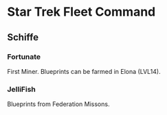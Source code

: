 # Star Trek Fleet Command


## Schiffe

### Fortunate
First Miner. Blueprints can be farmed in Elona (LVL14).

### JelliFish
Blueprints from Federation Missons.
